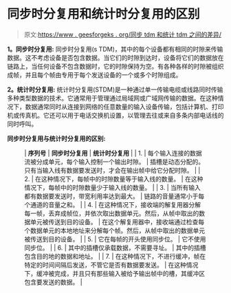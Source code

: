 # 同步时分复用和统计时分复用的区别

> 原文:[https://www . geesforgeks . org/同步 tdm 和统计 tdm 之间的差异/](https://www.geeksforgeeks.org/difference-between-synchronous-tdm-and-statistical-tdm/)

**1。同步时分复用:**
同步时分复用(s TDM)，其中的每个设备都有相同的时隙来传输数据。这不考虑设备是否包含数据。当它们的时隙到达时，设备将它们的数据放在链路上，当任何设备不包含数据时，它的时隙保持为空。有各种各样的时隙被组织成帧，并且每个帧由专用于每个发送设备的一个或多个时隙组成。

**2。统计时分复用:**
统计时分复用(STDM)是一种通过单一传输电缆或线路同时传输多种类型数据的技术。它通常用于管理通过局域网或广域网传输的数据。在这种情况下，数据通常同时从连接到网络的任意数量的输入设备传输，包括计算机、打印机或传真机。它还可以用于电话交换机设置，以管理去往或来自多条内部电话线的同时呼叫。

**同步时分复用与统计时分复用的区别:**

<figure class="table">

| **序列号** | **同步时分复用** | **统计时分复用** |
| 1. | 每个输入连接的数据流被分成单元，每个输入控制一个输出时隙。 | 插槽是动态分配的。只有当输入线有数据要发送时，才会在输出帧中给它分配时隙。 |
| 2. | 在这种情况下，每帧中的时隙数量等于输入线的数量。 | 在这种情况下，每帧中的时隙数量少于输入线的数量。 |
| 3. | 当所有输入都有数据要发送时，带宽利用率达到最大。 | 链路的音量通常小于每个通道的音量之和。 |
| 4. | 在这种情况下，接收端的解复用器分解每一帧，丢弃成帧位，并依次取出数据单元。然后，从帧中取出的数据单元被传送到目的设备。 | 在这个解复用器中，接收端通过检查每个数据单元的本地地址来分解每个帧。然后，从帧中取出的数据单元被传送到目的设备。 |
| 5. | 它在每帧的开头使用同步位。 | 它不使用同步位。 |
| 6. | 其中的插槽仅承载数据，不需要寻址。 | 其中的插槽包含目的地的数据和地址。 |
| 7. | 在这种情况下，不进行缓冲，帧在特定的时间间隔后发送，不管它是否有数据要发送。 | 在这种情况下，缓冲被完成，并且只有那些输入被给予输出帧中的槽，其缓冲区包含要发送的数据。 |

</figure>